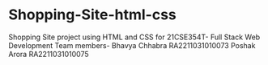 # Shopping-Site-html-css
Shopping Site project using HTML and CSS for 21CSE354T- Full Stack Web Development 
Team members- Bhavya Chhabra RA2211031010073
Poshak Arora RA2211031010075
